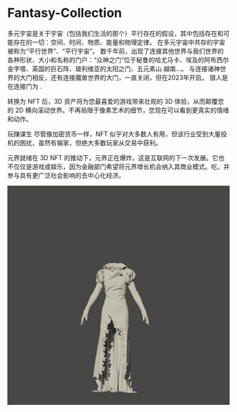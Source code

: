 # Fantasy-Collection

多元宇宙是关于宇宙（包括我们生活的那个）平行存在的假设，其中包括存在和可能存在的一切：空间、时间、物质、能量和物理定律。 在多元宇宙中共存的宇宙被称为“平行世界”、“平行宇宙”。 数千年前，出现了连接其他世界与我们世界的各种形状、大小和名称的门户：“众神之门”位于秘鲁的哈尤马卡、埃及的阿布西尔金字塔、英国的巨石阵、玻利维亚的太阳之门、五元素山 越南…。 与连接诸神世界的大门相反，还有连接魔兽世界的大门，一直关闭，但在2023年开启。 猎人是在连接门为 .

转换为 NFT 后，3D 资产将为您最喜爱的游戏带来壮观的 3D 体验，从而颠覆您的 2D 横向滚动世界。不再局限于像素艺术的细节，您现在可以看到更真实的情绪和动作。


玩赚谋生 尽管像加密货币一样，NFT 似乎对大多数人有用，但该行业受到大量投机的困扰，虽然有输家，但绝大多数玩家从交易中获利。


元界就绪在 3D NFT 的推动下，元界正在爆炸，这是互联网的下一次发展。它也不仅仅是游戏或娱乐，因为金融部门希望将元界增长机会纳入其商业模式。吃，并参与具有更广泛社会影响的去中心化经济。

![NFT](微信截图_20220903195344.png)


